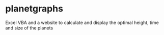 # planetgraphs

Excel VBA and a website to calculate and display the optimal height, time and size of the planets
